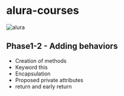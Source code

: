 # alura-courses

![alura](https://lh3.googleusercontent.com/TM-g_2L7u2p99kwg4IQeB-3352WfCq0vKXP4h5cOvISUlNll6-1WHu8t2B0oZdZKjkmp)
  
 ## Phase1-2 - Adding behaviors
  - Creation of methods
  - Keyword this
  - Encapsulation
  - Proposed private attributes
  - return and early return
